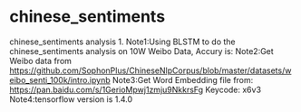 # chinese_sentiments
chinese_sentiments analysis 
1.
Note1:Using BLSTM to do the chinese_sentiments analysis on 10W Weibo Data, Accury is:
Note2:Get Weibo data from https://github.com/SophonPlus/ChineseNlpCorpus/blob/master/datasets/weibo_senti_100k/intro.ipynb
Note3:Get Word Embedding file from: https://pan.baidu.com/s/1GerioMpwj1zmju9NkkrsFg Keycode: x6v3
Note4:tensorflow version is 1.4.0
